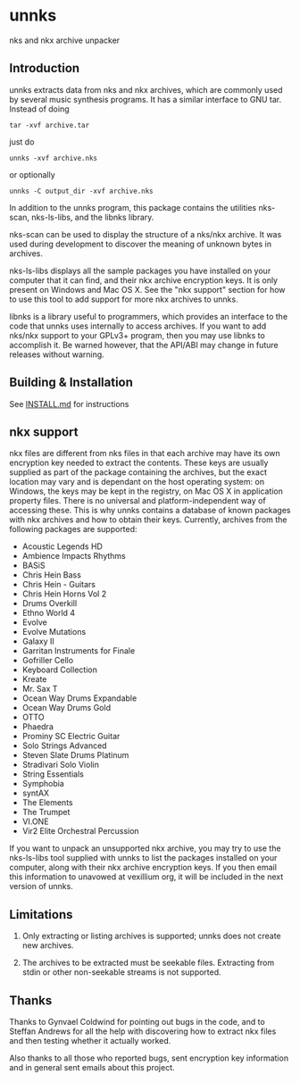 # unnks

nks and nkx archive unpacker

## Introduction

unnks extracts data from nks and nkx archives, which are commonly used by
several music synthesis programs.  It has a similar interface to GNU tar.
Instead of doing

    tar -xvf archive.tar

just do

    unnks -xvf archive.nks
  
or optionally

    unnks -C output_dir -xvf archive.nks

In addition to the unnks program, this package contains the utilities nks-scan,
nks-ls-libs, and the libnks library.

nks-scan can be used to display the structure of a nks/nkx archive.  It was used
during development to discover the meaning of unknown bytes in archives.

nks-ls-libs displays all the sample packages you have installed on your computer
that it can find, and their nkx archive encryption keys.  It is only present on
Windows and Mac OS X.  See the "nkx support" section for how to use this tool to
add support for more nkx archives to unnks.

libnks is a library useful to programmers, which provides an interface to the
code that unnks uses internally to access archives.  If you want to add nks/nkx
support to your GPLv3+ program, then you may use libnks to accomplish it.  Be
warned however, that the API/ABI may change in future releases without warning.

## Building & Installation

See [INSTALL.md](INSTALL.md) for instructions

## nkx support

nkx files are different from nks files in that each archive may have its own
encryption key needed to extract the contents.  These keys are usually supplied
as part of the package containing the archives, but the exact location may vary
and is dependant on the host operating system: on Windows, the keys may be kept
in the registry, on Mac OS X in application property files.  There is no
universal and platform-independent way of accessing these.  This is why unnks
contains a database of known packages with nkx archives and how to obtain their
keys.  Currently, archives from the following packages are supported:

  - Acoustic Legends HD
  - Ambience Impacts Rhythms
  - BASiS
  - Chris Hein Bass
  - Chris Hein - Guitars
  - Chris Hein Horns Vol 2
  - Drums Overkill
  - Ethno World 4
  - Evolve
  - Evolve Mutations
  - Galaxy II
  - Garritan Instruments for Finale
  - Gofriller Cello
  - Keyboard Collection
  - Kreate
  - Mr. Sax T
  - Ocean Way Drums Expandable
  - Ocean Way Drums Gold
  - OTTO
  - Phaedra
  - Prominy SC Electric Guitar
  - Solo Strings Advanced
  - Steven Slate Drums Platinum
  - Stradivari Solo Violin
  - String Essentials
  - Symphobia
  - syntAX
  - The Elements
  - The Trumpet
  - VI.ONE
  - Vir2 Elite Orchestral Percussion

If you want to unpack an unsupported nkx archive, you may try to use the
nks-ls-libs tool supplied with unnks to list the packages installed on your
computer, along with their nkx archive encryption keys.  If you then email this
information to unavowed at vexillium org, it will be included in the next
version of unnks.


## Limitations

1. Only extracting or listing archives is supported; unnks does not create
   new archives.

2. The archives to be extracted must be seekable files.  Extracting from stdin
   or other non-seekable streams is not supported.


## Thanks

Thanks to Gynvael Coldwind for pointing out bugs in the code, and to Steffan
Andrews for all the help with discovering how to extract nkx files and then
testing whether it actually worked.

Also thanks to all those who reported bugs, sent encryption key information and
in general sent emails about this project.
